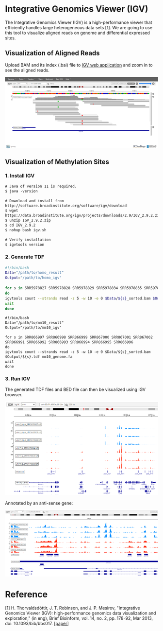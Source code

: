 # Integrative Genomics Viewer (IGV)

The Integrative Genomics Viewer (IGV) is a high-performance viewer that efficiently handles large heterogeneous data sets [1]. We are going to use this tool to visualize aligned reads on genome and differential expressed sites.



## Visualization of Aligned Reads

Upload BAM and its index (.bai) file to [IGV web application](https://igv.org/app/) and zoom in to see the aligned reads.

![igv_app](../assets/images/M3/IGV.png)



## Visualization of Methylation Sites

### 1. Install IGV

```shell
# Java of version 11 is required. 
$ java -version

# Download and install from http://software.broadinstitute.org/software/igv/download
$ wget https://data.broadinstitute.org/igv/projects/downloads/2.9/IGV_2.9.2.zip
$ unzip IGV_2.9.2.zip
$ cd IGV_2.9.2
$ nohup bash igv.sh

# Verify installation
$ igvtools version
```



### 2. Generate TDF

```bash
#!/bin/bash
Data="/path/to/homo_result"
Output="/path/to/homo_igv"

for s in SRR5978827 SRR5978828 SRR5978829 SRR5978834 SRR5978835 SRR5978836 SRR5978869 SRR5978870 SRR5978871 SRR5179446 SRR5179447 SRR5179448
do 
igvtools count --strands read -z 5 -w 10 -e 0 $Data/${s}_sorted.bam $Output/${s}.tdf homo_genome.fa
wait
done
```

```shell
#!/bin/bash
Data="/path/to/mm10_result"
Output="/path/to/mm10_igv"

for s in SRR866997 SRR866998 SRR866999 SRR867000 SRR867001 SRR867002 SRR866991 SRR866992 SRR866993 SRR866994 SRR866995 SRR866996
do 
igvtools count --strands read -z 5 -w 10 -e 0 $Data/${s}_sorted.bam $Output/${s}.tdf mm10_genome.fa
wait
done
```



### 3. Run IGV

The generated TDF files and BED file can then be visualized using IGV browser.

![igv_app1](../assets/images/M3/igv_peak1.png)

Annotated by an anti-sense gene:

![igv_app_anti](../assets/images/M3/igv_peak_anti.png)



# Reference

[1] H. Thorvaldsdóttir, J. T. Robinson, and J. P. Mesirov, "Integrative Genomics Viewer (IGV): high-performance genomics data visualization and exploration," (in eng), Brief Bioinform, vol. 14, no. 2, pp. 178-92, Mar 2013, doi: 10.1093/bib/bbs017. [[paper](https://pubmed.ncbi.nlm.nih.gov/22517427/)]